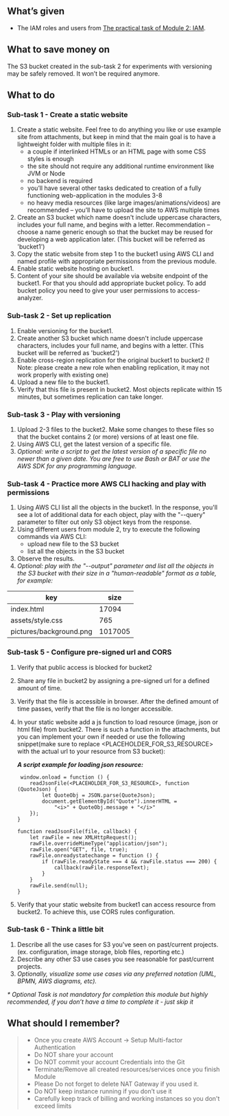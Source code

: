 ## What’s given
- The IAM roles and users from [The practical task of Module 2: IAM](../02-IAM/05-Practice.md).

## What to save money on
The S3 bucket created in the sub-task 2 for experiments with versioning may be safely removed. It won’t be required anymore.

## What to do

### Sub-task 1 - Create a static website
1. Create a static website. Feel free to do anything you like or use example site from attachments, but keep in mind that the main goal is to have a lightweight folder with multiple files in it:
   - a couple if interlinked HTMLs or an HTML page with some CSS styles is enough
   - the site should not require any additional runtime environment like JVM or Node
   - no backend is required
   - you’ll have several other tasks dedicated to creation of a fully functioning web-application in the modules 3-8
   - no heavy media resources (like large images/animations/videos) are recommended – you’ll have to upload the site to AWS multiple times
2. Create an S3 bucket which name doesn't include uppercase characters, includes your full name, and begins with a letter. Recommendation – choose a name generic enough so that the bucket may be reused for developing a web application later. (This bucket will be referred as 'bucket1')
3. Copy the static website from step 1 to the bucket1 using AWS CLI and named profile with appropriate permissions from the previous module.
4. Enable static website hosting on bucket1.
5. Content of your site should be available via website endpoint of the bucket1. For that you should add appropriate bucket policy. To add bucket policy you need to give your user permissions to access-analyzer. 

### Sub-task 2 - Set up replication
1. Enable versioning for the bucket1.
2. Create another S3 bucket which name doesn't include uppercase characters, includes your full name, and begins with a letter. (This bucket will be referred as 'bucket2')
3. Enable cross-region replication for the original bucket1 to bucket2 (! Note: please create a new role when enabling replication, it may not work properly with existing one)
4. Upload a new file to the bucket1.
5. Verify that this file is present in bucket2. Most objects replicate within 15 minutes, but sometimes replication can take longer.

### Sub-task 3 - Play with versioning
1. Upload 2-3 files to the bucket2. Make some changes to these files so that the bucket contains 2 (or more) versions of at least one file.
2. Using AWS CLI, get the latest version of a specific file.
3. _Optional: write a script to get the latest version of a specific file no newer than a given date. You are free to use Bash or BAT or use the AWS SDK for any programming language._

### Sub-task 4 - Practice more AWS CLI hacking and play with permissions
1. Using AWS CLI list all the objects in the bucket1. In the response, you'll see a lot of additional data for each object, play with the "--query" parameter to filter out only S3 object keys from the response.
2. Using different users from module 2, try to execute the following commands via AWS CLI:
   - upload new file to the S3 bucket
   - list all the objects in the S3 bucket
3. Observe the results.
4. _Optional: play with the "--output" parameter and list all the objects in the S3 bucket with their size in a "human-readable" format as a table, for example:_

| key                     | size    |
|---|---|
| index.html              | 17094   |
| assets/style.css        | 765     |
| pictures/background.png | 1017005 |

### Sub-task 5 - Configure pre-signed url and CORS
1. Verify that public access is blocked for bucket2
2. Share any file in bucket2 by assigning a pre-signed url for a defined amount of time.
3. Verify that the file is accessible in browser. After the defined amount of time passes, verify that the file is no longer accessible.
4. In your static website add a js function to load resource (image, json or html file) from bucket2. There is such a function in the attachments, but you can implement your own if needed or use the following snippet(make sure to replace <PLACEHOLDER_FOR_S3_RESOURCE> with the actual url to your resource from S3 bucket):

    **_A script example for loading json resource:_**
    ```
     window.onload = function () {
        readJsonFile(<PLACEHOLDER_FOR_S3_RESOURCE>, function (QuoteJson) {
            let QuoteObj = JSON.parse(QuoteJson);
            document.getElementById("Quote").innerHTML =
                "<i>" + QuoteObj.message + "</i>"
        });
    }

    function readJsonFile(file, callback) {
        let rawFile = new XMLHttpRequest();
        rawFile.overrideMimeType("application/json");
        rawFile.open("GET", file, true);
        rawFile.onreadystatechange = function () {
            if (rawFile.readyState === 4 && rawFile.status === 200) {
                callback(rawFile.responseText);
            }
        }
        rawFile.send(null);
   }
   ```
5. Verify that your static website from bucket1 can access resource from bucket2. To achieve this, use CORS rules configuration.

### Sub-task 6 - Think a little bit
1. Describe all the use cases for S3 you've seen on past/current projects. (ex. configuration, image storage, blob files, reporting etc.)
2. Describe any other S3 use cases you see reasonable for past/current projects.
3. _Optionally, visualize some use cases via any preferred notation (UML, BPMN, AWS diagrams, etc)._

_* Optional Task is not mandatory for completion this module but highly recommended, if you don’t have a time to complete it - just skip it_

## What should I remember?
> - Once you create AWS Account -> Setup Multi-factor Authentication
> - Do NOT share your account
> - Do NOT commit your account Credentials into the Git
> - Terminate/Remove all created resources/services once you finish Module
> - Please Do not forget to delete NAT Gateway if you used it.
> - Do NOT keep instance running if you don’t use it
> - Carefully keep track of billing and working instances so you don't exceed limits 

 

